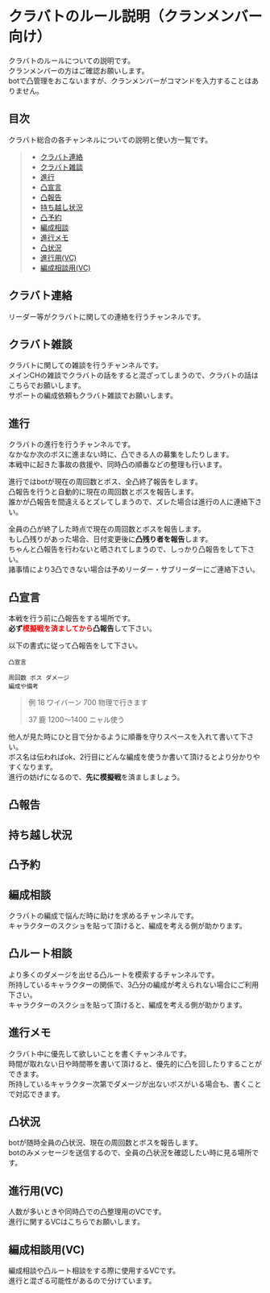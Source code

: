 # クラバトのルール説明（クランメンバー向け）

クラバトのルールについての説明です。  
クランメンバーの方はご確認お願いします。  
botで凸管理をおこないますが、クランメンバーがコマンドを入力することはありません。  


## 目次

クラバト総合の各チャンネルについての説明と使い方一覧です。  

> - [クラバト連絡](#クラバト連絡)
> - [クラバト雑談](#クラバト雑談)
> - [進行](#進行)
> - [凸宣言](#凸宣言)
> - [凸報告](#凸報告)
> - [持ち越し状況](#持ち越し状況)
> - [凸予約](#凸予約)
> - [編成相談](#編成相談)
> - [進行メモ](#進行メモ)
> - [凸状況](#凸状況)
> - [進行用(VC)](#進行用(VC))
> - [編成相談用(VC)](#編成相談用(VC))


## クラバト連絡

リーダー等がクラバトに関しての連絡を行うチャンネルです。  


## クラバト雑談

クラバトに関しての雑談を行うチャンネルです。  
メインCHの雑談でクラバトの話をすると混ざってしまうので、クラバトの話はこちらでお願いします。  
サポートの編成依頼もクラバト雑談でお願いします。  


## 進行

クラバトの進行を行うチャンネルです。  
なかなか次のボスに進まない時に、凸できる人の募集をしたりします。  
本戦中に起きた事故の救援や、同時凸の順番などの整理も行います。  

進行ではbotが現在の周回数とボス、全凸終了報告をします。  
凸報告を行うと自動的に現在の周回数とボスを報告します。  
誰かが凸報告を間違えるとズレてしまうので、ズレた場合は進行の人に連絡下さい。  

全員の凸が終了した時点で現在の周回数とボスを報告します。  
もし凸残りがあった場合、日付変更後に**凸残り者を報告**します。  
ちゃんと凸報告を行わないと晒されてしまうので、しっかり凸報告をして下さい。  
諸事情により3凸できない場合は予めリーダー・サブリーダーにご連絡下さい。  


## 凸宣言

本戦を行う前に凸報告をする場所です。  
**必ず<span style="color:red">模擬戦を済ましてから</span>凸報告**して下さい。  

以下の書式に従って凸報告をして下さい。  

```
凸宣言

周回数 ボス ダメージ
編成や備考
```

> 例
> 18 ワイバーン 700
> 物理で行きます
>
> 37 鹿 1200～1400
> ニャル使う

他人が見た時にひと目で分かるように順番を守りスペースを入れて書いて下さい。  
ボス名は伝わればok、2行目にどんな編成を使うか書いて頂けるとより分かりやすくなります。  
進行の妨げになるので、**先に模擬戦**を済ましましょう。  

## 凸報告

## 持ち越し状況

## 凸予約

## 編成相談

クラバトの編成で悩んだ時に助けを求めるチャンネルです。  
キャラクターのスクショを貼って頂けると、編成を考える側が助かります。  


## 凸ルート相談

より多くのダメージを出せる凸ルートを模索するチャンネルです。  
所持しているキャラクターの関係で、3凸分の編成が考えられない場合にご利用下さい。  
キャラクターのスクショを貼って頂けると、編成を考える側が助かります。  


## 進行メモ

クラバト中に優先して欲しいことを書くチャンネルです。  
時間が取れない日や時間帯を書いて頂けると、優先的に凸を回したりすることができます。  
所持しているキャラクター次第でダメージが出ないボスがいる場合も、書くことで対応できます。  


## 凸状況

botが随時全員の凸状況、現在の周回数とボスを報告します。  
botのみメッセージを送信するので、全員の凸状況を確認したい時に見る場所です。  


## 進行用(VC)

人数が多いときや同時凸での凸整理用のVCです。  
進行に関するVCはこちらでお願いします。  


## 編成相談用(VC)

編成相談や凸ルート相談をする際に使用するVCです。  
進行と混ざる可能性があるので分けています。  
